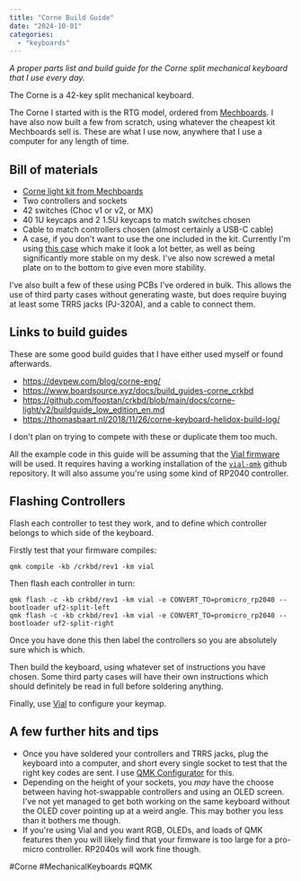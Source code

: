 ```yaml
---
title: "Corne Build Guide"
date: "2024-10-01"
categories: 
  - "keyboards"
---
```


_A proper parts list and build guide for the Corne split mechanical keyboard that I use every day._

The Corne is a 42-key split mechanical keyboard. 

The Corne I started with is the RTG model, ordered from [Mechboards](https://mechboards.co.uk/). I have also now built a few from scratch, using whatever the cheapest kit Mechboards sell is. These are what I use now, anywhere that I use a computer for any length of time. 

## Bill of materials

* [Corne light kit from Mechboards](https://mechboards.co.uk/collections/featured/products/helidox-corne-kit)
* Two controllers and sockets
* 42 switches (Choc v1 or v2, or MX)
* 40 1U keycaps and 2 1.5U keycaps to match switches chosen
* Cable to match controllers chosen (almost certainly a USB-C cable)
* A case, if you don't want to use the one included in the kit. Currently I'm using [this case](https://www.etsy.com/uk/listing/1179555093/high-profile-corne-3dp-case) which make it look a lot better, as well as being significantly more stable on my desk. I've also now screwed a metal plate on to the bottom to give even more stability.

I've also built a few of these using PCBs I've ordered in bulk. This allows the use of third party cases without generating waste, but does require buying at least some TRRS jacks (PJ-320A), and a cable to connect them. 

## Links to build guides

These are some good build guides that I have either used myself or found afterwards.

* https://devpew.com/blog/corne-eng/
* https://www.boardsource.xyz/docs/build_guides-corne_crkbd
* https://github.com/foostan/crkbd/blob/main/docs/corne-light/v2/buildguide_low_edition_en.md
* https://thomasbaart.nl/2018/11/26/corne-keyboard-helidox-build-log/

I don't plan on trying to compete with these or duplicate them too much.

All the example code in this guide will be assuming that the [Vial firmware](https://github.com/vial-kb/vial-qmk/tree/vial/keyboards/crkbd/rev1) will be used. It requires having a working installation of the [`vial-qmk`](https://github.com/vial-kb/vial-qmk) github repository. It will also assume you're using some kind of RP2040 controller.

## Flashing Controllers

Flash each controller to test they work, and to define which controller belongs to which side of the keyboard. 

Firstly test that your firmware compiles:

    qmk compile -kb /crkbd/rev1 -km vial

Then flash each controller in turn:

    qmk flash -c -kb crkbd/rev1 -km vial -e CONVERT_TO=promicro_rp2040 --bootloader uf2-split-left
    qmk flash -c -kb crkbd/rev1 -km vial -e CONVERT_TO=promicro_rp2040 --bootloader uf2-split-right

Once you have done this then label the controllers so you are absolutely sure which is which.

Then build the keyboard, using whatever set of instructions you have chosen. Some third party cases will have their own instructions which should definitely be read in full before soldering anything.

Finally, use [Vial](https://get.vial.today/) to configure your keymap.

## A few further hits and tips

* Once you have soldered your controllers and TRRS jacks, plug the keyboard into a computer, and short every single socket to test that the right key codes are sent. I use [QMK Configurator](https://config.qmk.fm/#/test) for this.
* Depending on the height of your sockets, you _may_ have the choose between having hot-swappable controllers and using an OLED screen. I've not yet managed to get both working on the same keyboard without the OLED cover pointing up at a weird angle. This may bother you less than it bothers me though.
* If you're using Vial and you want RGB, OLEDs, and loads of QMK features then you will likely find that your firmware is too large for a pro-micro controller. RP2040s will work fine though.

#Corne #MechanicalKeyboards #QMK